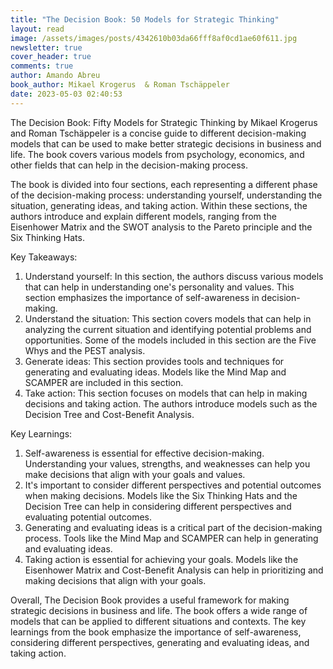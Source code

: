 ```yaml
---
title: "The Decision Book: 50 Models for Strategic Thinking"
layout: read
image: /assets/images/posts/4342610b03da66fff8af0cd1ae60f611.jpg
newsletter: true
cover_header: true
comments: true
author: Amando Abreu
book_author: Mikael Krogerus  & Roman Tschäppeler
date: 2023-05-03 02:40:53
---
```

The Decision Book: Fifty Models for Strategic Thinking by Mikael Krogerus and Roman Tschäppeler is a concise guide to different decision-making models that can be used to make better strategic decisions in business and life. The book covers various models from psychology, economics, and other fields that can help in the decision-making process.

The book is divided into four sections, each representing a different phase of the decision-making process: understanding yourself, understanding the situation, generating ideas, and taking action. Within these sections, the authors introduce and explain different models, ranging from the Eisenhower Matrix and the SWOT analysis to the Pareto principle and the Six Thinking Hats.

Key Takeaways:

1. Understand yourself: In this section, the authors discuss various models that can help in understanding one's personality and values. This section emphasizes the importance of self-awareness in decision-making.
2. Understand the situation: This section covers models that can help in analyzing the current situation and identifying potential problems and opportunities. Some of the models included in this section are the Five Whys and the PEST analysis.
3. Generate ideas: This section provides tools and techniques for generating and evaluating ideas. Models like the Mind Map and SCAMPER are included in this section.
4. Take action: This section focuses on models that can help in making decisions and taking action. The authors introduce models such as the Decision Tree and Cost-Benefit Analysis.

Key Learnings:

1. Self-awareness is essential for effective decision-making. Understanding your values, strengths, and weaknesses can help you make decisions that align with your goals and values.
2. It's important to consider different perspectives and potential outcomes when making decisions. Models like the Six Thinking Hats and the Decision Tree can help in considering different perspectives and evaluating potential outcomes.
3. Generating and evaluating ideas is a critical part of the decision-making process. Tools like the Mind Map and SCAMPER can help in generating and evaluating ideas.
4. Taking action is essential for achieving your goals. Models like the Eisenhower Matrix and Cost-Benefit Analysis can help in prioritizing and making decisions that align with your goals.

Overall, The Decision Book provides a useful framework for making strategic decisions in business and life. The book offers a wide range of models that can be applied to different situations and contexts. The key learnings from the book emphasize the importance of self-awareness, considering different perspectives, generating and evaluating ideas, and taking action.